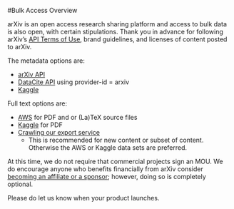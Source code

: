 #Bulk Access Overview

arXiv is an open access research sharing platform and access to bulk data is also open, with certain stipulations. Thank you in advance for following arXiv’s [API Terms of Use](../../help/api/tou.md), brand guidelines, and licenses of content posted to arXiv.

The metadata options are:

- [arXiv API](../../help/api/index.md)
- [DataCite API](https://support.datacite.org/docs/api) using provider-id = arxiv
- [Kaggle](https://www.kaggle.com/Cornell-University/arxiv)

Full text options are:

- [AWS](../../help/bulk_data_s3.md) for PDF and or (La)TeX source files
- [Kaggle](https://www.kaggle.com/Cornell-University/arxiv) for PDF
- [Crawling our export service](../../help/bulk_data.md#harvest)
    - This is recommended for new content or subset of content. Otherwise the AWS or Kaggle data sets are preferred.

At this time, we do not require that commercial projects sign an MOU. We do encourage anyone who benefits financially from arXiv consider [becoming an affiliate or a sponsor](../../about/membership.md); however, doing so is completely optional.

Please do let us know when your product launches.
